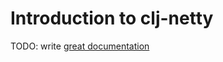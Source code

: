 # Introduction to clj-netty

TODO: write [great documentation](http://jacobian.org/writing/great-documentation/what-to-write/)
